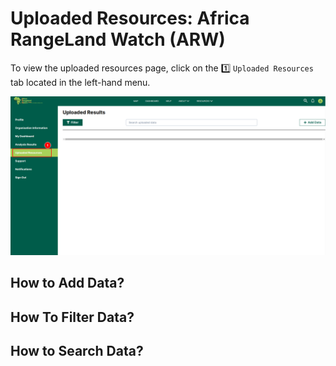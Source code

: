 # Uploaded Resources: Africa RangeLand Watch (ARW)

To view the uploaded resources page, click on the 1️⃣ `Uploaded Resources` tab located in the left-hand menu.

[![Uploaded Resources Page](./img/guide-uploaded-resources-img-1.png)](./img/guide-uploaded-resources-img-1.png)

## How to Add Data?

## How To Filter Data?

## How to Search Data?